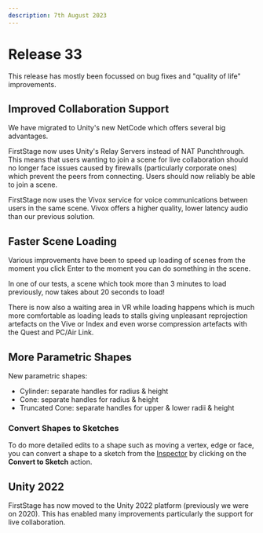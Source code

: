 ```yaml
---
description: 7th August 2023
---
```


# Release 33

This release has mostly been focussed on bug fixes and "quality of life" improvements.

## Improved Collaboration Support

We have migrated to Unity's new NetCode which offers several big advantages.

FirstStage now uses Unity's Relay Servers instead of NAT Punchthrough. This means that users wanting to join a scene for live collaboration should no longer face issues caused by firewalls (particularly corporate ones) which prevent the peers from connecting. Users should now reliably be able to join a scene.

FirstStage now uses the Vivox service for voice communications between users in the same scene. Vivox offers a higher quality, lower latency audio than our previous solution.

## Faster Scene Loading

Various improvements have been to speed up loading of scenes from the moment you click Enter to the moment you can do something in the scene.&#x20;

In one of our tests, a scene which took more than 3 minutes to load previously, now takes about 20 seconds to load!

There is now also a waiting area in VR while loading happens which is much more comfortable as loading leads to stalls giving unpleasant reprojection artefacts on the Vive or Index and even worse compression artefacts with the Quest and PC/Air Link.

## More Parametric Shapes

New parametric shapes:

* Cylinder: separate handles for radius & height
* Cone: separate handles for radius & height
* Truncated Cone: separate handles for upper & lower radii & height

### Convert Shapes to Sketches

To do more detailed edits to a shape such as moving a vertex, edge or face, you can convert a shape to a sketch from the [Inspector](../basics/working-with-things/inspector.md) by clicking on the **Convert to Sketch** action.

## Unity 2022

FirstStage has now moved to the Unity 2022 platform (previously we were on 2020). This has enabled many improvements particularly the support for live collaboration.
